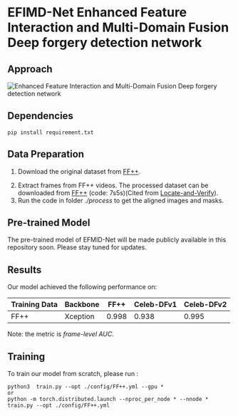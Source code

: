 # EFIMD-Net Enhanced Feature Interaction and Multi-Domain Fusion Deep forgery detection network

## Approach

![Enhanced Feature Interaction and Multi-Domain Fusion Deep forgery detection network
](Framework.jpg)

## Dependencies
```
pip install requirement.txt
```

## Data Preparation
1. Download the original dataset from [FF++](https://github.com/ondyari/FaceForensics).
<!---2. Download the landmark detector from [here](https://github.com/codeniko/shape_predictor_81_face_landmarks).-->
2. Extract frames from FF++ videos. The processed dataset can be downloaded from [FF++](https://pan.baidu.com/s/1ZHm-WCiPjor2Tz2IsuojvA) (code: 7s5s)(Cited from [Locate-and-Verify](https://github.com/sccsok/Locate-and-Verify)).
4. Run the code in folder *./process* to get the aligned images and masks.

##  Pre-trained Model
The pre-trained model of EFMID-Net will be made publicly available in this repository soon. Please stay tuned for updates.


## Results

Our model achieved the following performance on:

| Training Data | Backbone        | FF++       | Celeb-DFv1   | Celeb-DFv2       | 
| ------------- | --------------- | ---------- | ----------   | ---------- |
| FF++          | Xception        | 0.998      | 0.938        | 0.995     |
Note: the metric is *frame-level AUC*.
## Training

To train our model from scratch, please run :

```
python3  train.py --opt ./config/FF++.yml --gpu *
or
python -m torch.distributed.launch --nproc_per_node * --nnode * train.py --opt ./config/FF++.yml
```


